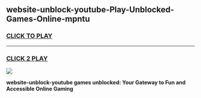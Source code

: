
## website-unblock-youtube-Play-Unblocked-Games-Online-mpntu
<h3>
<a href="https://premium76.site?title=website-unblock-youtube&ref=25A">CLICK TO PLAY</a></h3>
<hr>

<h3>
<a href="https://premium76.site?title=website-unblock-youtube&ref=25A">CLICK 2 PLAY</a>
  
</h3>

<a href="https://premium76.site?title=website-unblock-youtube&ref=25A"><img src="https://clearcache.store/games.png"></a>


**website-unblock-youtube games unblocked: Your Gateway to Fun and Accessible Online Gaming**

